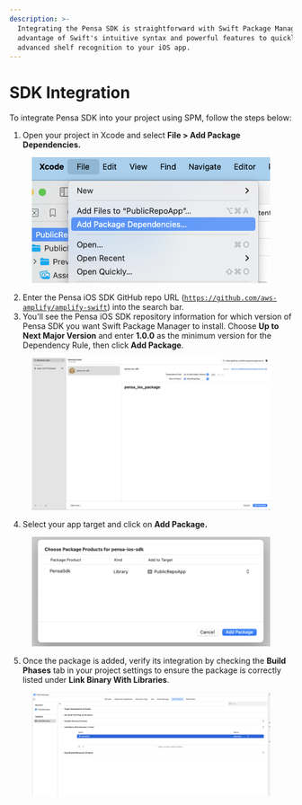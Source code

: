 ```yaml
---
description: >-
  Integrating the Pensa SDK is straightforward with Swift Package Manager.  Take
  advantage of Swift's intuitive syntax and powerful features to quickly add
  advanced shelf recognition to your iOS app.
---
```


# SDK Integration

To integrate Pensa SDK into your project using SPM, follow the steps below:



1. Open your project in Xcode and select **File > Add Package Dependencies.**

<figure><img src="../../.gitbook/assets/Screenshot 2024-11-26 at 14.19.53.png" alt=""><figcaption></figcaption></figure>

2. Enter the Pensa iOS SDK GitHub repo URL ([`https://github.com/aws-amplify/amplify-swift`](https://github.com/Pensasystems/pensa-ios-sdk)) into the search bar.
3. You'll see the Pensa iOS SDK repository information for which version of Pensa SDK you want Swift Package Manager to install. Choose **Up to Next Major Version** and enter **1.0.0** as the minimum version for the Dependency Rule, then click **Add Package**.

<figure><img src="../../.gitbook/assets/Screenshot 2024-11-26 at 14.24.36.png" alt=""><figcaption></figcaption></figure>

4. Select your app target and click on **Add Package.**

<figure><img src="../../.gitbook/assets/Screenshot 2024-11-26 at 14.24.53.png" alt=""><figcaption></figcaption></figure>

5. Once the package is added, verify its integration by checking the **Build Phases** tab in your project settings to ensure the package is correctly listed under **Link Binary With Libraries**.

<figure><img src="../../.gitbook/assets/Screenshot 2024-11-26 at 14.34.43.png" alt=""><figcaption></figcaption></figure>

